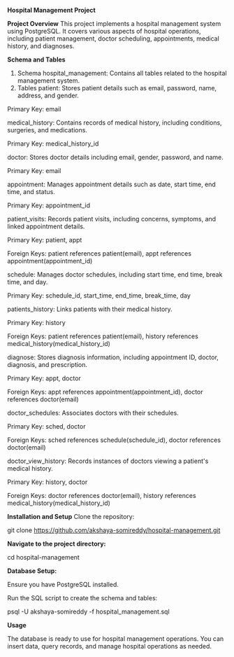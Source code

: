 **Hospital Management Project**

**Project Overview**
This project implements a hospital management system using PostgreSQL. It covers various aspects of hospital operations, including patient management, doctor scheduling, 
appointments, medical history, and diagnoses.

**Schema and Tables**
1. Schema
hospital_management: Contains all tables related to the hospital management system.
2. Tables
patient: Stores patient details such as email, password, name, address, and gender.

Primary Key: email

medical_history: Contains records of medical history, including conditions, surgeries, and medications.


Primary Key: medical_history_id

doctor: Stores doctor details including email, gender, password, and name.


Primary Key: email

appointment: Manages appointment details such as date, start time, end time, and status.


Primary Key: appointment_id

patient_visits: Records patient visits, including concerns, symptoms, and linked appointment details.


Primary Key: patient, appt

Foreign Keys: patient references patient(email), appt references appointment(appointment_id)

schedule: Manages doctor schedules, including start time, end time, break time, and day.


Primary Key: schedule_id, start_time, end_time, break_time, day

patients_history: Links patients with their medical history.


Primary Key: history

Foreign Keys: patient references patient(email), history references medical_history(medical_history_id)

diagnose: Stores diagnosis information, including appointment ID, doctor, diagnosis, and prescription.


Primary Key: appt, doctor

Foreign Keys: appt references appointment(appointment_id), doctor references doctor(email)

doctor_schedules: Associates doctors with their schedules.


Primary Key: sched, doctor

Foreign Keys: sched references schedule(schedule_id), doctor references doctor(email)

doctor_view_history: Records instances of doctors viewing a patient's medical history.


Primary Key: history, doctor

Foreign Keys: doctor references doctor(email), history references medical_history(medical_history_id)

**Installation and Setup**
Clone the repository:

git clone https://github.com/akshaya-somireddy/hospital-management.git

**Navigate to the project directory:**

cd hospital-management

**Database Setup:**

Ensure you have PostgreSQL installed.

Run the SQL script to create the schema and tables:

psql -U akshaya-somireddy -f hospital_management.sql

**Usage**

The database is ready to use for hospital management operations. You can insert data, query records, and manage hospital operations as needed.
